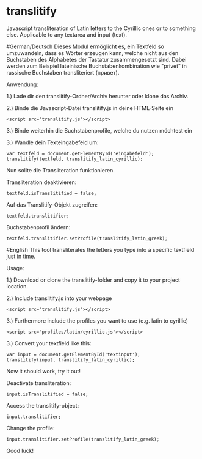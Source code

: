 # translitify
Javascript transliteration of Latin letters to the Cyrillic ones or to something else. Applicable to any textarea and input (text).

#German/Deutsch
Dieses Modul ermöglicht es, ein Textfeld so umzuwandeln, 
dass es Wörter erzeugen kann, welche nicht aus den Buchstaben des Alphabetes der Tastatur zusammengesetzt sind.
Dabei werden zum Beispiel lateinische Buchstabenkombination wie "privet" in russische Buchstaben transliteriert (привет).

Anwendung:

1.) Lade dir den translitify-Ordner/Archiv herunter oder klone das Archiv.

2.) Binde die Javascript-Datei translitify.js in deine HTML-Seite ein
```
<script src="translitify.js"></script>
```

3.) Binde weiterhin die Buchstabenprofile, welche du nutzen möchtest ein
<script src="profiles/latin/cyrillic.js"></script>

3.) Wandle dein Texteingabefeld um:
```
var textfeld = document.getElementById('eingabefeld');
translitify(textfeld, translitify_latin_cyrillic);
```

Nun sollte die Transliteration funktionieren.

Transliteration deaktivieren:
```
textfeld.isTranslitified = false;
```

Auf das Translitify-Objekt zugreifen:
```
textfeld.translitifier;
```

Buchstabenprofil ändern:
```
textfeld.translitifier.setProfile(translitify_latin_greek);
```

#English
This tool transliterates the letters you type into a specific textfield just in time.

Usage:

1.) Download or clone the translitify-folder and copy it to your project location.

2.) Include translitify.js into your webpage
```
<script src="translitify.js"></script>
```

3.) Furthermore include the profiles you want to use (e.g. latin to cyrillic)
```
<script src="profiles/latin/cyrillic.js"></script>
```

3.) Convert your textfield like this:
```
var input = document.getElementById('textinput');
translitify(input, translitify_latin_cyrillic);
```

Now it should work, try it out!

Deactivate transliteration:
```
input.isTranslitified = false;
```

Access the translitify-object:
```
input.translitifier;
```

Change the profile:
```
input.translitifier.setProfile(translitify_latin_greek);
```

Good luck!
